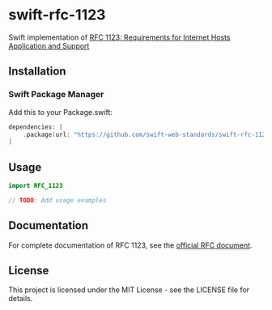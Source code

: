 # swift-rfc-1123

Swift implementation of [RFC 1123: Requirements for Internet Hosts Application and Support](https://www.rfc-editor.org/rfc/rfc1123.html)

## Installation

### Swift Package Manager

Add this to your Package.swift:

```swift
dependencies: [
    .package(url: "https://github.com/swift-web-standards/swift-rfc-1123.git", branch: "main")
]
```

## Usage

```swift
import RFC_1123

// TODO: Add usage examples
```

## Documentation

For complete documentation of RFC 1123, see the [official RFC document](https://www.rfc-editor.org/rfc/rfc1123.html).

## License

This project is licensed under the MIT License - see the LICENSE file for details.